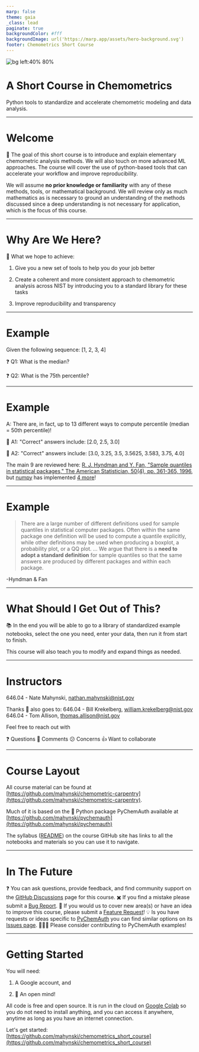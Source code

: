 ```yaml
---
marp: false
theme: gaia
_class: lead
paginate: true
backgroundColor: #fff
backgroundImage: url('https://marp.app/assets/hero-background.svg')
footer: Chemometrics Short Course
---
```


![bg left:40% 80%](https://upload.wikimedia.org/wikipedia/commons/e/ee/NIST_logo.svg)

# **A Short Course in Chemometrics**

Python tools to standardize and accelerate chemometric modeling and data analysis.

---

# Welcome

<style scoped>section{font-size:30px;}</style>

:dart: The goal of this short course is to introduce and explain elementary chemometric analysis methods. We will also touch on more advanced ML approaches. The course will cover the use of python-based tools that can accelerate your workflow and improve reproducibility. 

We will assume **no prior knowledge or familiarity** with any of these methods, tools, or mathematical background. We will review only as much mathematics as is necessary to ground an understanding of the methods discussed since a deep understanding is not necessary for application, which is the focus of this course.

--- 

# Why Are We Here?

<style scoped>section{font-size:30px;}</style>

:rocket: What we hope to achieve:

1. Give you a new set of tools to help you do your job better

2. Create a coherent and more consistent approach to chemometric analysis across NIST by introducing you to a standard library for these tasks

3. Improve reproducibility and transparency

--- 

# Example

<style scoped>section{font-size:30px;}</style>

Given the following sequence: [1, 2, 3, 4]

:question: Q1: What is the median?

:question: Q2: What is the 75th percentile?

---

# Example

<style scoped>section{font-size:30px;}</style>

A: There are, in fact, up to 13 different ways to compute percentile (median = 50th percentile)!

:raising_hand: A1: "Correct" answers include: [2.0, 2.5, 3.0]

:raising_hand: A2: "Correct" answers include: [3.0, 3.25, 3.5, 3.5625, 3.583, 3.75, 4.0]

The main 9 are reviewed here: [R. J. Hyndman and Y. Fan, "Sample quantiles in statistical packages," The American Statistician, 50(4), pp. 361-365, 1996](https://www.tandfonline.com/doi/abs/10.1080/00031305.1996.10473566), but [numpy](https://numpy.org) has implemented [4 more](https://numpy.org/doc/stable/reference/generated/numpy.quantile.html)!

---

# Example

<style scoped>section{font-size:30px;}</style>

> There are a large number of different definitions used for sample quantiles in statistical computer packages. Often within the same package one definition will be used to compute a quantile explicitly, while other definitions may be used when producing a boxplot, a probability plot, or a QQ plot. ... We argue that there is a **need to adopt a standard definition** for sample quantiles so that the same answers are produced by different packages and within each package.

-Hyndman & Fan

---

# What Should I Get Out of This?

<style scoped>section{font-size:30px;}</style>

:books: In the end you will be able to go to a library of standardized example notebooks, select the one you need, enter your data, then run it from start to finish. 

This course will also teach you to modify and expand things as needed.

---

# Instructors

<style scoped>section{font-size:30px;}</style>

646.04 - Nate Mahynski, nathan.mahynski@nist.gov

Thanks :clap: also goes to:
646.04 - Bill Krekelberg, william.krekelberg@nist.gov
646.04 - Tom Allison, thomas.allison@nist.gov

Feel free to reach out with 

:question: Questions
:speech_balloon: Comments
:confused: Concerns
:thumbsup: Want to collaborate

---

# Course Layout

All course material can be found at [https://github.com/mahynski/chemometric-carpentry](https://github.com/mahynski/chemometric-carpentry).

Much of it is based on the :snake: Python package PyChemAuth available at [https://github.com/mahynski/pychemauth](https://github.com/mahynski/pychemauth)

The syllabus ([README](https://github.com/mahynski/chemometric-carpentry/blob/main/README.md)) on the course GitHub site has links to all the notebooks and materials so you can use it to navigate.

--- 

# In The Future

❓ You can ask questions, provide feedback, and find community support on the [GitHub Discussions](https://github.com/mahynski/chemometric-carpentry/discussions) page for this course.
✖️ If you find a mistake please submit a [Bug Report](https://github.com/mahynski/chemometric-carpentry/issues/new/choose).
🔭 If you would us to cover new area(s) or have an idea to improve this course, please submit a [Feature Request](https://github.com/mahynski/chemometric-carpentry/issues/new/choose)!
💡 Is you have requests or ideas specific to [PyChemAuth](https://github.com/mahynski/pychemauth) you can find similar options on its [Issues page](https://github.com/mahynski/pychemauth/issues).
🧑‍🤝‍🧑 Please consider contributing to PyChemAuth examples!

---

# Getting Started

<style scoped>section{font-size:30px;}</style>

You will need:

1. A Google account, and

2. :brain: An open mind!

All code is free and open source.  It is run in the cloud on [Google Colab](https://colab.research.google.com/) so you do not need to install anything, and you can access it anywhere, anytime as long as you have an internet connection.

Let's get started: [https://github.com/mahynski/chemometrics_short_course](https://github.com/mahynski/chemometrics_short_course)
